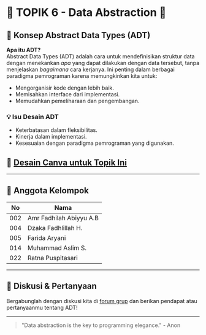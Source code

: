 # 🌟 TOPIK 6 - Data Abstraction 🌟

## 🧩 Konsep Abstract Data Types (ADT)
**Apa itu ADT?**  
Abstract Data Types (ADT) adalah cara untuk mendefinisikan struktur data dengan menekankan *apa* yang dapat dilakukan dengan data tersebut, tanpa menjelaskan *bagaimana* cara kerjanya. Ini penting dalam berbagai paradigma pemrograman karena memungkinkan kita untuk:
- Mengorganisir kode dengan lebih baik.
- Memisahkan interface dari implementasi.
- Memudahkan pemeliharaan dan pengembangan.

### 💡 Isu Desain ADT
- Keterbatasan dalam fleksibilitas.
- Kinerja dalam implementasi.
- Kesesuaian dengan paradigma pemrograman yang digunakan.

## 🔗 [Desain Canva untuk Topik Ini](https://www.canva.com/design/DAGQjESj3R4/R6o1RZn118W3Z8da2laIMg/edit?utm_content=DAGQjESj3R4&utm_campaign=designshare&utm_medium=link2&utm_source=sharebutton)

---

## 👥 Anggota Kelompok
| No  | Nama                          |
|-----|-------------------------------|
| 002 | Amr Fadhilah Abiyyu A.B      |
| 004 | Dzaka Fadhlillah H.          |
| 005 | Farida Aryani                |
| 014 | Muhammad Aslim S.            |
| 022 | Ratna Puspitasari            |

---

## 💬 Diskusi & Pertanyaan
Bergabunglah dengan diskusi kita di [forum grup](#) dan berikan pendapat atau pertanyaanmu tentang ADT!

---

> "Data abstraction is the key to programming elegance." - Anon
